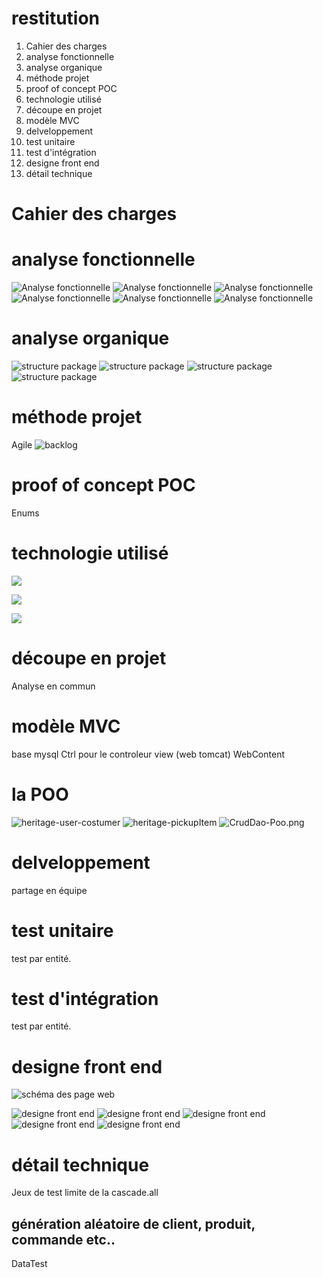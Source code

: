# restitution

1. Cahier des charges
1. analyse fonctionnelle
1. analyse organique
1. méthode projet
1. proof of concept POC
1. technologie utilisé
1. découpe en projet
1. modèle MVC
1. delveloppement
1. test unitaire
1. test d'intégration
1. designe front end
1. détail technique

# Cahier des charges

# analyse fonctionnelle

![Analyse fonctionnelle](./images/gestion_achat.png)
![Analyse fonctionnelle](./images/gestion_admin.png)
![Analyse fonctionnelle](./images/gestion_admine.png)
![Analyse fonctionnelle](./images/gestion_article.png)
![Analyse fonctionnelle](./images/gestion_systeme.png)
![Analyse fonctionnelle](./images/gestion_webService.png)

# analyse organique

![structure package](./images/fichier_projet.png)
![structure package](./images/dossier.png)
![structure package](./images/dossier1.png)
![structure package](./images/Creation_Jasmin.png)

# méthode projet

Agile
![backlog](./images/backlog.png)

# proof of concept POC

Enums

# technologie utilisé

![](./images/hibernate-data-access.png)

![](./images/java-web-dynamique.png)

![](./images/tomcat.jpeg)

# découpe en projet

Analyse en commun

# modèle MVC

base mysql
Ctrl pour le controleur
view (web tomcat) WebContent

# la POO

![heritage-user-costumer](./images/heritage-user-costumer.png)
![heritage-pickupItem](./images/heritage-pickupItem.png)
![CrudDao-Poo.png](./images/CrudDao-Poo.png)

# delveloppement

partage en équipe

# test unitaire

test par entité.

# test d'intégration

test par entité.

# designe front end

![schéma des page web ](./images/schema-html.png)

![designe front end](./images/designWeb.png)
![designe front end](./images/designWeb2.png)
![designe front end](./images/designWeb3.png)
![designe front end](./images/designWeb4.png)
![designe front end](./images/designWeb5.png)

# détail technique

Jeux de test
limite de la cascade.all

## génération aléatoire de client, produit, commande etc..

DataTest

